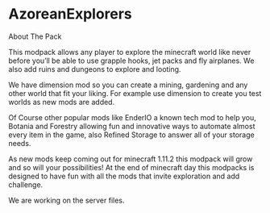 # AzoreanExplorers

About The Pack

This modpack allows any player to explore the minecraft world like never before you’ll be able to use grapple hooks, jet packs and fly airplanes. We also add ruins and dungeons to explore and looting.

We have dimension mod so you can create a mining, gardening and any other world that fit your liking. For example use dimension to create you test worlds as new mods are added.

Of Course other popular mods like EnderIO a known tech mod to help you, Botania and  Forestry allowing fun and innovative ways to automate almost every item in the game, also Refined Storage to answer all of your storage needs.

As new mods keep coming out for minecraft 1.11.2 this modpack will grow and so will your possibilities! At the end of minecraft day this modpacks is designed to have fun with all the mods that invite exploration and add challenge.

 

We are working on the server files.

